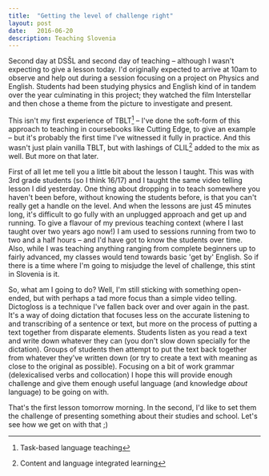 ```yaml
---
title:  "Getting the level of challenge right"
layout: post
date:   2016-06-20
description: Teaching Slovenia
---
```


Second day at DSŠL and second day of teaching – although I wasn't expecting to give a lesson today. I'd originally expected to arrive at 10am to observe and help out during a session focusing on a project on Physics and English. Students had been studying physics and English kind of in tandem over the year culminating in this project; they watched the film Interstellar and then chose a theme from the picture to investigate and present.

This isn't my first experience of TBLT[^TBLT] – I've done the soft-form of this approach to teaching in coursebooks like Cutting Edge, to give an example – but it's probably the first time I've witnessed it fully in practice. And this wasn't just plain vanilla TBLT, but with lashings of CLIL[^CLIL] added to the mix as well. But more on that later.

First of all let me tell you a little bit about the lesson I taught. This was with 3rd grade students (so I think 16/17) and I taught the same video telling lesson I did yesterday. One thing about dropping in to teach somewhere you haven't been before, without knowing the students before, is that you can't really get a handle on the level. And when the lessons are just 45 minutes long, it's difficult to go fully with an unplugged approach and get up and running. To give a flavour of my previous teaching context (where I last taught over two years ago now!) I am used to sessions running from two to two and a half hours – and I'd have got to know the students over time. Also, while I was teaching anything ranging from complete beginners up to fairly advanced, my classes would tend towards basic 'get by' English. So if there is a time where I'm going to misjudge the level of challenge, this stint in Slovenia is it.

So, what am I going to do? Well, I'm still sticking with something open-ended, but with perhaps a tad more focus than a simple video telling. Dictogloss is a technique I've fallen back over and over again in the past. It's a way of doing dictation that focuses less on the accurate listening to and transcribing of a sentence or text, but more on the process of putting a text together from disparate elements. Students listen as you read a text and write down whatever they can (you don't slow down specially for the dictation). Groups of students then attempt to put the text back together from whatever they've written down (or try to create a text with meaning as close to the original as possible). Focusing on a bit of work grammar (delexicalised verbs and collocation) I hope this will provide enough challenge and give them enough useful language (and knowledge *about* language) to be going on with.

That's the first lesson tomorrow morning. In the second, I'd like to set them the challenge of presenting something about their studies and school. Let's see how we get on with that ;)

[^TBLT]: Task-based language teaching
[^CLIL]: Content and language integrated learning
